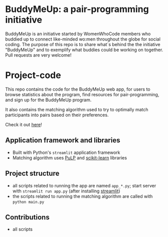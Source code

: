 # BuddyMeUp: a pair-programming initiative 
BuddyMeUp is an initiative started by WomenWhoCode members who buddied up to connect like-minded wo:men throughout the globe for social coding. 
The purpose of this repo is to share what´s behind the the initiative "BuddyMeUp" and to exemplify what buddies could be working on together.
Pull requests are very welcome!

# Project-code 
This repo contains the code for the BuddyMeUp web app, for users to browse statistics about the program, 
find resources for pair-programming, and sign up for the BuddyMeUp program.

It also contains the matching algorithm used to try to optimally match participants into pairs based on 
their preferences.

Check it out [here](http://www.buddymeup.net)!


## Application framework and libraries
- Built with Python's `streamlit` application framework
- Matching algorithm uses [PuLP](https://coin-or.github.io/pulp/) and [scikit-learn](https://scikit-learn.org/stable/) libraries

## Project structure
- all scripts related to running the app are named `app_*.py`; start server with `streamlit run app.py`
(after installing [streamlit](https://docs.streamlit.io/en/stable/troubleshooting/clean-install.html))
- the scripts related to running the matching algorithm are called with `python main.py`

## Contributions
- all scripts

